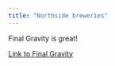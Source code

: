```yaml
---
title: "Northside breweries"
---
```


 Final Gravity is great!

[Link to Final Gravity](http://www.oggravity.com)
